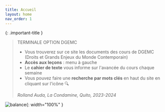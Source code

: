```yaml
---
title: Accueil
layout: home
nav_order: 1
---
```


{: .important-title }
> TERMINALE OPTION DGEMC
> - Vous trouverez sur ce site les documents des cours de DGEMC (Droits et Grands Enjeux du Monde Contemporain)
> - **Accès aux leçons** : menu à gauche
> - Le **cahier de texte** vous informe sur l'avancée du cours chaque semaine
> - Vous pouvez faire une **recherche par mots clés** en haut du site en cliquant sur l'icône 🔍
>
> *Rolland Auda, La Condamine, Quito, 2023-2024*

![balance](../dgemc/assets/img/justice.png){: width="100%" }
